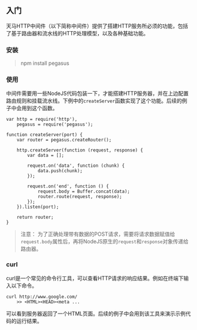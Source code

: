 入门
-------------------

天马HTTP中间件（以下简称中间件）提供了搭建HTTP服务所必须的功能，包括了基于路由器和流水线的HTTP处理模型，以及各种基础功能。

### 安装

>	npm install pegasus

### 使用

中间件需要用一些NodeJS代码包装一下，才能搭建HTTP服务器，并在上边配置路由规则和挂载流水线。下例中的`createServer`函数实现了这个功能。后续的例子中会用到这个函数。

	var http = require('http'),
		pegasus = require('pegasus');

	function createServer(port) {
		var router = pegasus.createRouter();

		http.createServer(function (request, response) {
			var data = [];
		
			request.on('data', function (chunk) {
				data.push(chunk);
			});
		
			request.on('end', function () {
				request.body = Buffer.concat(data);
				router.route(request, response);
			});
		}).listen(port);

		return router;
	}

>	注意： 为了正确处理带有数据的POST请求，需要将请求数据赋值给`request.body`属性后，再将NodeJS原生的`request`和`response`对象传递给路由器。

### curl

curl是一个常见的命令行工具，可以查看HTTP请求的响应结果。例如在终端下输入以下命令。

	curl http://www.google.com/
	    >> <HTML><HEAD><meta ...

可以看到服务器返回了一个HTML页面。后续的例子中会用到该工具来演示示例代码的运行结果。

